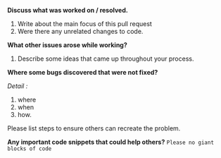 **Discuss what was worked on / resolved.**
1. Write about the main focus of this pull request
2. Were there any unrelated changes to code.

**What other issues arose while working?**
1. Describe some ideas that came up throughout your process.

**Where some bugs discovered that were not fixed?**

*Detail :*
1. where 
2. when
3. how.  

Please list steps to ensure others can recreate the problem.

**Any important code snippets that could help others?**
```Please no giant blocks of code```
